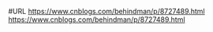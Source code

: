 #URL
https://www.cnblogs.com/behindman/p/8727489.html
https://www.cnblogs.com/behindman/p/8727489.html